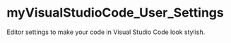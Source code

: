 # myVisualStudioCode_User_Settings
Editor settings to make your code in Visual Studio Code look stylish. 
